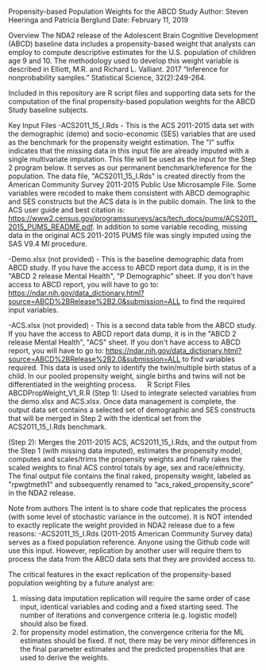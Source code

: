 Propensity-based Population Weights for the ABCD Study
Author: Steven Heeringa and Patricia Berglund 
Date: 	 February 11, 2019	

Overview
The NDA2 release of the Adolescent Brain Cognitive Development (ABCD) baseline data includes a propensity-based weight that analysts can employ to compute descriptive estimates for the U.S. population of children age 9 and 10.  The methodology used to develop this weight variable is described in Elliott, M.R. and Richard L. Valliant. 2017 “Inference for nonprobability samples.” Statistical Science, 32(2):249-264.

Included in this repository are R script files and supporting data sets for the computation of the final propensity-based population weights for the ABCD Study baseline subjects.  

Key Input Files 
-ACS2011_15_I.Rds - This is the ACS 2011-2015 data set with the demographic (demo) and socio-economic (SES) variables that are used as the benchmark for the propensity weight estimation. The "I" suffix indicates that the missing data in this input file are already imputed with a single multivariate imputation. This file will be used as the input for the Step 2 program below. It serves as our permanent benchmark/reference for the population.
The data file, "ACS2011_15_I.Rds" is created directly from the American Community Survey 2011-2015 Public Use Microsample File. Some variables were recoded to make them consistent with ABCD demographic and SES constructs but the ACS data is in the public domain. The link to the ACS user guide and best citation is: https://www2.census.gov/programssurveys/acs/tech_docs/pums/ACS2011_2015_PUMS_README.pdf. In addition to some variable recoding, missing data in the original ACS 2011-2015 PUMS file was singly imputed using the SAS V9.4 MI procedure. 

-Demo.xlsx (not provided) - This is the baseline demographic data from ABCD study. If you have the access to ABCD report data dump, it is in the "ABCD 2 release Mental Health", "P Demographic" sheet. If you don't have access to ABCD report, you will have to go to: https://ndar.nih.gov/data_dictionary.html?source=ABCD%2BRelease%2B2.0&submission=ALL 
to find the required input variables.   

-ACS.xlsx (not provided) - This is a second data table from the ABCD study. If you have the access to ABCD report data dump, it is in the "ABCD 2 release Mental Health", "ACS" sheet. If you don't have access to ABCD report, you will have to go to:  https://ndar.nih.gov/data_dictionary.html?source=ABCD%2BRelease%2B2.0&submission=ALL 
to find variables required. This data is used only to identify the twin/multiple birth status of a child. In our pooled propensity weight, single births and twins will not be differentiated in the weighting process. 
 
R Script Files
ABCDPropWeight_V1_R.R
(Step 1):  Used to integrate selected variables from the demo.xlsx and ACS.xlsx.  Once data management is complete, the output data set contains a selected set of demographic and SES constructs that will be merged in Step 2 with the identical set from the ACS2011_15_I.Rds benchmark.  

(Step 2): Merges the 2011-2015 ACS, ACS2011_15_I.Rds, and the output from the Step 1 (with missing data imputed), estimates the propensity model, computes and scales/trims the propensity weights and finally rakes the scaled weights to final ACS control totals by age, sex and race/ethnicity. The final output file contains the final raked, propensity weight, labeled as "rpwgtmeth1" and subsequently renamed to “acs_raked_propensity_score” in the NDA2 release.

Note from authors
The intent is to share code that replicates the process (with some level of stochastic variance in the outcome). It is NOT intended to exactly replicate the weight provided in NDA2 release due to a few reasons:
-ACS2011_15_I.Rds (2011-2015 American Community Survey data) serves as a fixed population reference.  Anyone using the Github code will use this input.  However, replication by another user will require them to process the data from the ABCD data sets that they are provided access to.  

The critical features in the exact replication of the propensity-based population weighting by a future analyst are: 
1) missing data imputation replication will require the same order of case input, identical variables and coding and a fixed starting seed. The number of iterations and convergence criteria (e.g. logistic model) should also be fixed.
2) for propensity model estimation, the convergence criteria for the ML estimates should be fixed.  If not, there may be very minor differences in the final parameter estimates and the predicted propensities that are used to derive the weights.


